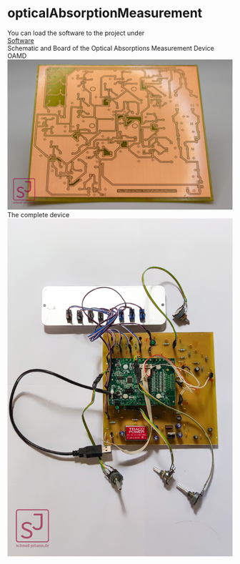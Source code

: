 # opticalAbsorptionMeasurement
You can load the software to the project under<br>
[Software](https://github.com/Johann-Schmid/plotLabjack)<br>
Schematic and Board of the Optical Absorptions Measurement Device OAMD
![Image](20230604-IMG_1222.jpg)
The complete device
![Image](1687764362518.jpg)

